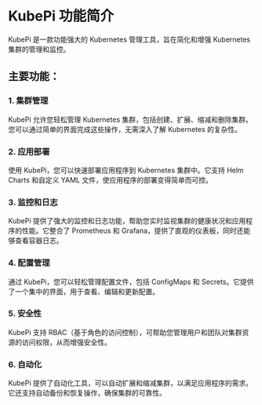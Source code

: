 # KubePi 功能简介

KubePi 是一款功能强大的 Kubernetes 管理工具，旨在简化和增强 Kubernetes 集群的管理和监控。

## 主要功能：

### 1. 集群管理

KubePi 允许您轻松管理 Kubernetes 集群，包括创建、扩展、缩减和删除集群。您可以通过简单的界面完成这些操作，无需深入了解 Kubernetes 的复杂性。

### 2. 应用部署

使用 KubePi，您可以快速部署应用程序到 Kubernetes 集群中。它支持 Helm Charts 和自定义 YAML 文件，使应用程序的部署变得简单而可控。

### 3. 监控和日志

KubePi 提供了强大的监控和日志功能，帮助您实时监视集群的健康状况和应用程序的性能。它整合了 Prometheus 和 Grafana，提供了直观的仪表板，同时还能够查看容器日志。

### 4. 配置管理

通过 KubePi，您可以轻松管理配置文件，包括 ConfigMaps 和 Secrets。它提供了一个集中的界面，用于查看、编辑和更新配置。

### 5. 安全性

KubePi 支持 RBAC（基于角色的访问控制），可帮助您管理用户和团队对集群资源的访问权限，从而增强安全性。

### 6. 自动化

KubePi 提供了自动化工具，可以自动扩展和缩减集群，以满足应用程序的需求。它还支持自动备份和恢复操作，确保集群的可靠性。